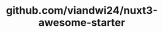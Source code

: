 ---
layout: post
title: github.com/viandwi24/nuxt3-awesome-starter
categories: link
tags: [انگلیسی, برنامه‌نویسی]
---